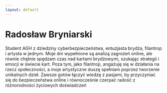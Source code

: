 ```yaml
---
layout: default
---
```




# Radosław Bryniarski
Student AGH z dziedziny cyberbezpieczeństwa, entuzjasta brydża, filantrop i artysta w jednym. Moje dni wypełnione są analizą zagrożeń online, ale równie chętnie spędzam czas nad kartami brydżowymi, szukając strategii i emocji w świecie kart. Poza tym, jako filantrop, angażuję się w działania na rzecz społeczności, a moje artystyczne duszę spełniam poprzez tworzenie unikalnych dzieł. Zawsze gotów łączyć wiedzę z pasjami, by przyczyniać się do bezpieczeństwa online i równocześnie czerpać radość z różnorodności życiowych doświadczeń

